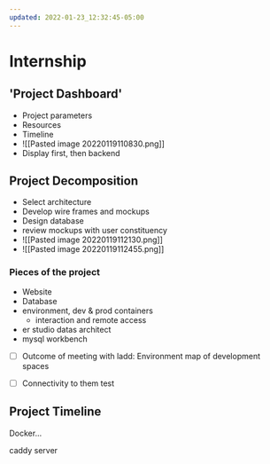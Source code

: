 ```yaml
---
updated: 2022-01-23_12:32:45-05:00
---
```

# Internship
## 'Project Dashboard'
* Project parameters
* Resources
* Timeline
* ![[Pasted image 20220119110830.png]]
* Display first, then backend

## Project Decomposition
* Select architecture
* Develop wire frames and mockups
* Design database
* review mockups with user constituency
* ![[Pasted image 20220119112130.png]]
* ![[Pasted image 20220119112455.png]]
### Pieces of the project
* Website
* Database
* environment, dev & prod containers
	* interaction and remote access
* er studio datas architect
* mysql workbench 

* [ ] Outcome of meeting with ladd: Environment map of development spaces
* [ ] Connectivity to them
test


## Project Timeline

Docker...


caddy server 
